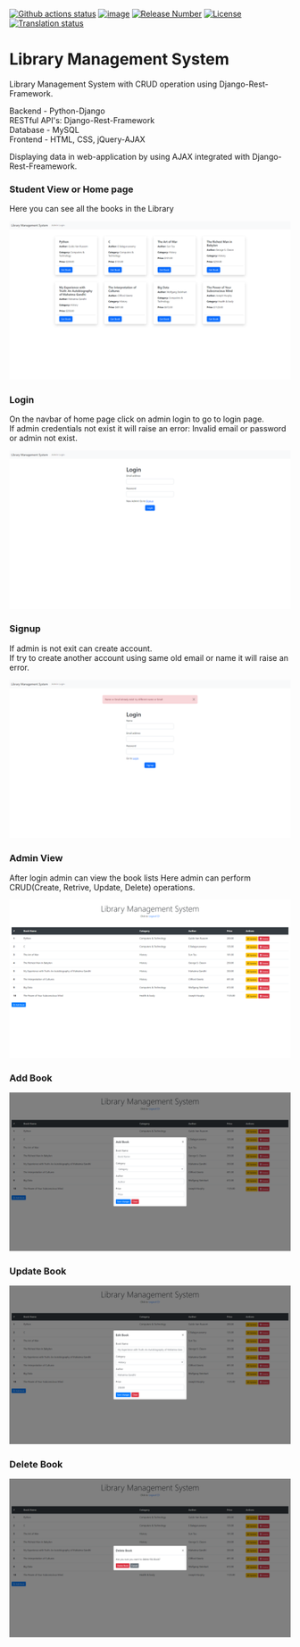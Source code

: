 [![Github actions
status](https://github.com/rero/rero-ils/workflows/build/badge.svg)](https://github.com/rero/rero-ils/actions?query=workflow%3Abuild)
[![image](https://img.shields.io/coveralls/rero/rero-ils.svg)](https://coveralls.io/r/rero/rero-ils)
[![Release
Number](https://img.shields.io/github/tag/rero/rero-ils.svg)](https://github.com/rero/rero-ils/releases/latest)
[![License](https://img.shields.io/badge/License-AGPL%20v3-blue.svg)](http://www.gnu.org/licenses/agpl-3.0.html)
[![Translation
status](https://hosted.weblate.org/widgets/rero_plus/-/rero-ils/svg-badge.svg)](https://hosted.weblate.org/engage/rero_plus/?utm_source=widget)

# Library Management System
Library Management System with CRUD operation using Django-Rest-Framework.

Backend - Python-Django  
RESTful API's: Django-Rest-Framework  
Database - MySQL  
Frontend - HTML, CSS, jQuery-AJAX 

Displaying data in web-application by using AJAX integrated with Django-Rest-Freamework.

### Student View or Home page
Here you can see all the books in the Library

![student view](https://github.com/bigOcodes/lms/blob/master/screenshots/studentView.png)

### Login
On the navbar of home page click on admin login to go to login page.  
If admin credentials not exist it will raise an error: Invalid email or password or admin not exist.

![login](https://github.com/bigOcodes/lms/blob/master/screenshots/login.png)

### Signup
If admin is not exit can create account.  
If try to create another account using same old email or name it will raise an error.

![signup](https://github.com/bigOcodes/lms/blob/master/screenshots/Signup.png)

### Admin View
After login admin can view the book lists
Here admin can perform CRUD(Create, Retrive, Update, Delete) operations.

![admin view](https://github.com/bigOcodes/lms/blob/master/screenshots/AdminView.png)

### Add Book

![add book](https://github.com/bigOcodes/lms/blob/master/screenshots/Add%20Book.png)

### Update Book

![update book](https://github.com/bigOcodes/lms/blob/master/screenshots/Update%20Book.png)

### Delete Book

![delete book](https://github.com/bigOcodes/lms/blob/master/screenshots/Delete%20Book.png)

